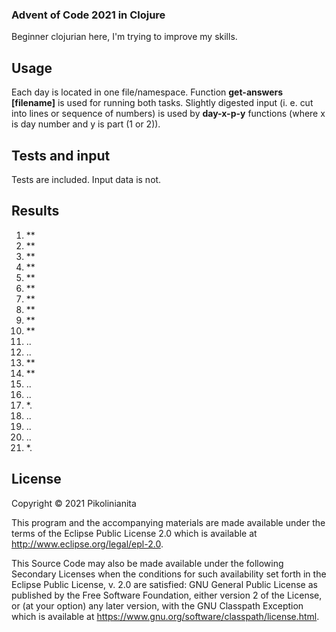 ﻿### Advent of Code 2021 in Clojure

Beginner clojurian here, I'm trying to improve my skills. 


## Usage

Each day is located in one file/namespace. Function **get-answers [filename]** is used for running both tasks. Slightly digested input (i. e. cut into lines or sequence of numbers) is used by **day-x-p-y** functions (where x is day number and y is part (1 or 2)).  

## Tests and input
Tests are included. Input data is not.

## Results
1. **
2. **
3. **
4. **
5. **
6. **
7. **
8. **
9. **
10. **
11. ..
12. ..
13. **
14. **
15. ..
16. ..
17. *.
18. ..
19. ..
20. ..
21. *.


## License

Copyright © 2021 Pikolinianita

This program and the accompanying materials are made available under the
terms of the Eclipse Public License 2.0 which is available at
http://www.eclipse.org/legal/epl-2.0.

This Source Code may also be made available under the following Secondary
Licenses when the conditions for such availability set forth in the Eclipse
Public License, v. 2.0 are satisfied: GNU General Public License as published by
the Free Software Foundation, either version 2 of the License, or (at your
option) any later version, with the GNU Classpath Exception which is available
at https://www.gnu.org/software/classpath/license.html.